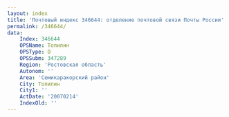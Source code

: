 ```yaml
---
layout: index
title: 'Почтовый индекс 346644: отделение почтовой связи Почты России'
permalink: /346644/
data:
    Index: 346644
    OPSName: Топилин
    OPSType: О
    OPSSubm: 347289
    Region: 'Ростовская область'
    Autonom: ''
    Area: 'Семикаракорский район'
    City: Топилин
    City1: ''
    ActDate: '20070214'
    IndexOld: ''
---
```


